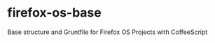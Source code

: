 firefox-os-base
===============

Base structure and Gruntfile for Firefox OS Projects with CoffeeScript
